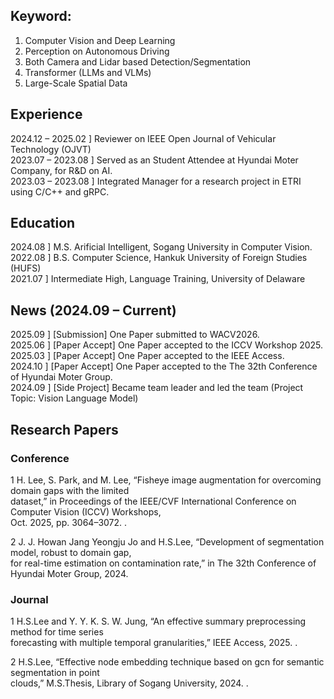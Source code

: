 ## Keyword:
1. Computer Vision and Deep Learning
2. Perception on Autonomous Driving
3. Both Camera and Lidar based Detection/Segmentation
4. Transformer (LLMs and VLMs)
5. Large-Scale Spatial Data

## Experience
2024.12 – 2025.02 ] Reviewer on IEEE Open Journal of Vehicular Technology (OJVT)  
2023.07 – 2023.08 ] Served as an Student Attendee at Hyundai Moter Company, for R&D on AI.  
2023.03 – 2023.08 ] Integrated Manager for a research project in ETRI using C/C++ and gRPC.

## Education
2024.08 ] M.S. Arificial Intelligent, Sogang University in Computer Vision.  
2022.08 ] B.S. Computer Science, Hankuk University of Foreign Studies (HUFS)  
2021.07 ] Intermediate High, Language Training, University of Delaware

## News (2024.09 – Current)
2025.09 ] [Submission] One Paper submitted to WACV2026.  
2025.06 ] [Paper Accept] One Paper accepted to the ICCV Workshop 2025.  
2025.03 ] [Paper Accept] One Paper accepted to the IEEE Access.  
2024.10 ] [Paper Accept] One Paper accepted to the The 32th Conference of Hyundai Moter Group.  
2024.09 ] [Side Project] Became team leader and led the team (Project Topic: Vision Language Model)

## Research Papers
### Conference
1 H. Lee, S. Park, and M. Lee, “Fisheye image augmentation for overcoming domain gaps with the limited  
dataset,” in Proceedings of the IEEE/CVF International Conference on Computer Vision (ICCV) Workshops,  
Oct. 2025, pp. 3064–3072. .

2 J. J. Howan Jang Yeongju Jo and H.S.Lee, “Development of segmentation model, robust to domain gap,  
for real-time estimation on contamination rate,” in The 32th Conference of Hyundai Moter Group, 2024.

### Journal
1 H.S.Lee and Y. Y. K. S. W. Jung, “An effective summary preprocessing method for time series  
forecasting with multiple temporal granularities,” IEEE Access, 2025. .

2 H.S.Lee, “Effective node embedding technique based on gcn for semantic segmentation in point  
clouds,” M.S.Thesis, Library of Sogang University, 2024. .


